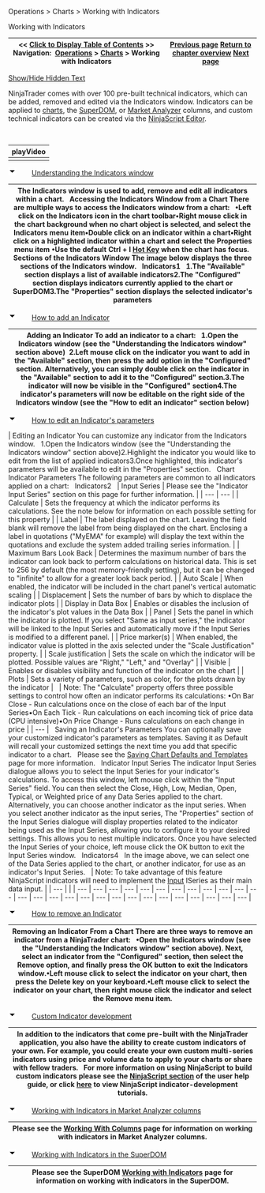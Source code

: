 ﻿


Operations \> Charts \> Working with Indicators






















Working with Indicators







| \<\< [Click to Display Table of Contents](working_with_indicators.md) \>\> **Navigation:**     [Operations](operations-1.md) \> [Charts](charts-1.md) \> Working with Indicators | [Previous page](chart_styles-1.md) [Return to chapter overview](charts-1.md) [Next page](working_with_drawing_tools__ob-1.md) |
| --- | --- |




[Show/Hide Hidden Text](javascript:HMToggleExpandAll(!HMAnyToggleOpen()) "Click to open/close expanding sections")









NinjaTrader comes with over 100 pre\-built technical indicators, which can be added, removed and edited via the Indicators window. Indicators can be applied to [charts](charts-1.md), the [SuperDOM](superdom-1.md), or [Market Analyzer](working_with_columns-1.md) columns, and custom technical indicators can be created via the [NinjaScript Editor](editor-1.md).


 




| playVideo |
| --- |
|  |



![tog_minus](tog_minus-1.gif)        [Understanding the Indicators window](javascript:HMToggle('toggle','UnderstandingTheIndicatorsWindow','UnderstandingTheIndicatorsWindow_ICON'))




| The Indicators window is used to add, remove and edit all indicators within a chart.   Accessing the Indicators Window from a Chart There are multiple ways to access the Indicators window from a chart:   •Left click on the Indicators icon in the chart toolbar•Right mouse click in the chart background when no chart object is selected, and select the Indicators menu item•Double click on an indicator within a chart•Right click on a highlighted indicator within a chart and select the Properties menu item •Use the default Ctrl \+ I [Hot Key](hot_key_manager-1.md) when the chart has focus.  Sections of the Indicators Window The image below displays the three sections of the Indicators window.   Indicators1   1\.The "Available" section displays a list of available indicators2\.The "Configured" section displays indicators currently applied to the chart or SuperDOM3\.The "Properties" section displays the selected indicator's parameters |
| --- |



![tog_minus](tog_minus-1.gif)        [How to add an Indicator](javascript:HMToggle('toggle','HowToAddAnIndicator','HowToAddAnIndicator_ICON'))




| Adding an Indicator To add an indicator to a chart:   1\.Open the Indicators window (see the "Understanding the Indicators window" section above)  2\.Left mouse click on the indicator you want to add in the "Available" section, then press the add option in the "Configured" section. Alternatively, you can simply double click on the indicator in the "Available" section to add it to the "Configured" section.3\.The indicator will now be visible in the "Configured" section4\.The indicator's parameters will now be editable on the right side of the Indicators window (see the "How to edit an indicator" section below) |
| --- |



![tog_minus](tog_minus-1.gif)        [How to edit an Indicator's parameters](javascript:HMToggle('toggle','HowToEditAnIndicatorsParameters','HowToEditAnIndicatorsParameters_ICON')) 




| Editing an Indicator You can customize any indicator from the Indicators window.   1\.Open the Indicators window (see the "Understanding the Indicators window" section above)2\.Highlight the indicator you would like to edit from the list of applied indicators3\.Once highlighted, this indicator's parameters will be available to edit in the "Properties" section.   Chart Indicator Parameters The following parameters are common to all indicators applied on a chart:   Indicators2     | Input Series | Please see the "Indicator Input Series" section on this page for further information. | | --- | --- | | Calculate | Sets the frequency at which the indicator performs its calculations. See the note below for information on each possible setting for this property | | Label | The label displayed on the chart. Leaving the field blank will remove the label from being displayed on the chart. Enclosing a label in quotations ("MyEMA" for example) will display the text within the quotations and exclude the system added trailing series information. | | Maximum Bars Look Back | Determines the maximum number of bars the indicator can look back to perform calculations on historical data. This is set to 256 by default (the most memory\-friendly setting), but it can be changed to "infinite" to allow for a greater look back period. | | Auto Scale | When enabled, the indicator will be included in the chart panel's vertical automatic scaling | | Displacement | Sets the number of bars by which to displace the indicator plots | | Display in Data Box | Enables or disables the inclusion of the indicator's plot values in the Data Box | | Panel | Sets the panel in which the indicator is plotted. If you select "Same as input series," the indicator will be linked to the Input Series and automatically move if the Input Series is modified to a different panel. | | Price marker(s) | When enabled, the indicator value is plotted in the axis selected under the "Scale Justification" property. | | Scale justification | Sets the scale on which the indicator will be plotted. Possible values are "Right," "Left," and "Overlay" | | Visible | Enables or disables visibility and function of the indicator on the chart | | Plots | Sets a variety of parameters, such as color, for the plots drawn by the indicator |        | Note: The "Calculate" property offers three possible settings to control how often an indicator performs its calculations: •On Bar Close \- Run calculations once on the close of each bar of the Input Series•On Each Tick \- Run calculations on each incoming tick of price data (CPU intensive)•On Price Change \- Runs calculations on each change in price | | --- |      Saving an Indicator's Parameters You can optionally save your customized indicator's parameters as templates. Saving it as Default will recall your customized settings the next time you add that specific indicator to a chart.   Please see the [Saving Chart Defaults and Templates](saving_chart_defaults_and_templates-1.md) page for more information.   Indicator Input Series The indicator Input Series dialogue allows you to select the Input Series for your indicator's calculations. To access this window, left mouse click within the "Input Series" field. You can then select the Close, High, Low, Median, Open, Typical, or Weighted price of any Data Series applied to the chart. Alternatively, you can choose another indicator as the input series. When you select another indicator as the input series, The "Properties" section of the Input Series dialogue will display properties related to the indicator being used as the Input Series, allowing you to configure it to your desired settings. This allows you to nest multiple indicators. Once you have selected the Input Series of your choice, left mouse click the OK button to exit the Input Series window.   Indicators4   In the image above, we can select one of the Data Series applied to the chart, or another indicator, for use as an indicator's Input Series.     | Note: To take advantage of this feature NinjaScript indicators will need to implement the [Input](input-1.md) ISeries as their main data input. | | --- | |
| --- | --- | --- | --- | --- | --- | --- | --- | --- | --- | --- | --- | --- | --- | --- | --- | --- | --- | --- | --- | --- | --- | --- | --- | --- | --- | --- |



![tog_minus](tog_minus-1.gif)        [How to remove an Indicator](javascript:HMToggle('toggle','HowToRemoveAnIndicator','HowToRemoveAnIndicator_ICON'))




| Removing an Indicator From a Chart There are three ways to remove an indicator from a NinjaTrader chart:   •Open the Indicators window (see the "Understanding the Indicators window" section above). Next, select an indicator from the "Configured" section, then select the Remove option, and finally press the OK button to exit the Indicators window.•Left mouse click to select the indicator on your chart, then press the Delete key on your keyboard.•Left mouse click to select the indicator on your chart, then right mouse click the indicator and select the Remove menu item. |
| --- |



![tog_minus](tog_minus-1.gif)        [Custom Indicator development](javascript:HMToggle('toggle','CustomIndicatorDevelopment','CustomIndicatorDevelopment_ICON'))




| In addition to the indicators that come pre\-built with the NinjaTrader application, you also have the ability to create custom indicators of your own. For example, you could create your own custom multi\-series indicators using price and volume data to apply to your charts or share with fellow traders.    For more information on using NinjaScript to build custom indicators please see the [NinjaScript section](ninjascript-1.md) of the user help guide, or click [here](indicator-1.md) to view NinjaScript indicator\-development tutorials. |
| --- |



![tog_minus](tog_minus-1.gif)        [Working with Indicators in Market Analyzer columns](javascript:HMToggle('toggle','WorkingWithIndicatorsInMarketAnalyzerColumns','WorkingWithIndicatorsInMarketAnalyzerColumns_ICON'))




| Please see the [Working With Columns](working_with_columns-1.md) page for information on working with indicators in Market Analyzer columns. |
| --- |



![tog_minus](tog_minus-1.gif)        [Working with Indicators in the SuperDOM](javascript:HMToggle('toggle','WorkingWithIndicatorsInTheSuperDOM','WorkingWithIndicatorsInTheSuperDOM_ICON'))




| Please see the SuperDOM [Working with Indicators](working_with_indicators_superdom-1.md) page for information on working with indicators in the SuperDOM. |
| --- |










